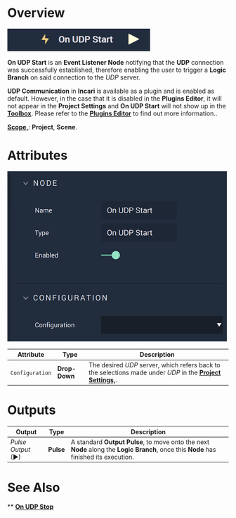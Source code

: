 # Overview

![The On UDP Start Node.](../../../../.gitbook/assets/onudpstart.png)

**On UDP Start** is an **Event Listener Node** notifying that the **UDP** connection was successfully established, therefore enabling the user to trigger a **Logic Branch** on said connection to the *UDP* server.

**UDP Communication** in **Incari** is available as a plugin and is enabled as default. However, in the case that it is disabled in the **Plugins Editor**, it will not appear in the **Project Settings** and **On UDP Start** will not show up in the [**Toolbox**](../../overview.md). Please refer to the [**Plugins Editor**](../../../modules/plugins/README.md) to find out more information..

[**Scope,**](../../../overview.md#scopes): **Project**, **Scene**.

# Attributes

![The On UDP Start Node Attributes.](../../../../.gitbook/assets/onudpstartatts.png)

|Attribute|Type|Description|
|---|---|---|
|`Configuration`|**Drop-Down**|The desired _UDP_ server, which refers back to the selections made under *UDP* in the [**Project Settings,**](../../../../modules/project-settings/udp-connection.md).| 

# Outputs

|Output|Type|Description|
|---|---|---|
|*Pulse Output* (►)|**Pulse**|A standard **Output Pulse**, to move onto the next **Node** along the **Logic Branch**, once this **Node** has finished its execution.|

# See Also

** [**On UDP Stop**](onudpstop.md)


